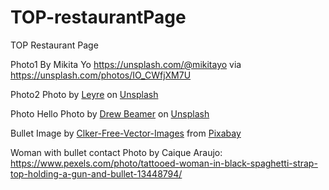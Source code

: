 # TOP-restaurantPage
TOP Restaurant Page

Photo1 
By Mikita Yo https://unsplash.com/@mikitayo via https://unsplash.com/photos/IO_CWfjXM7U

Photo2
Photo by <a href="https://unsplash.com/@leyy?utm_content=creditCopyText&utm_medium=referral&utm_source=unsplash">Leyre</a> on <a href="https://unsplash.com/photos/71SHXwBLp5w?utm_content=creditCopyText&utm_medium=referral&utm_source=unsplash">Unsplash</a>
  

Photo Hello
Photo by <a href="https://unsplash.com/@dbeamer_jpg?utm_content=creditCopyText&utm_medium=referral&utm_source=unsplash">Drew Beamer</a> on <a href="https://unsplash.com/photos/3SIXZisims4?utm_content=creditCopyText&utm_medium=referral&utm_source=unsplash">Unsplash</a>

  
Bullet
Image by <a href="https://pixabay.com/users/clker-free-vector-images-3736/?utm_source=link-attribution&utm_medium=referral&utm_campaign=image&utm_content=308915">Clker-Free-Vector-Images</a> from <a href="https://pixabay.com//?utm_source=link-attribution&utm_medium=referral&utm_campaign=image&utm_content=308915">Pixabay</a>

Woman with bullet contact
Photo by Caique Araujo: https://www.pexels.com/photo/tattooed-woman-in-black-spaghetti-strap-top-holding-a-gun-and-bullet-13448794/

